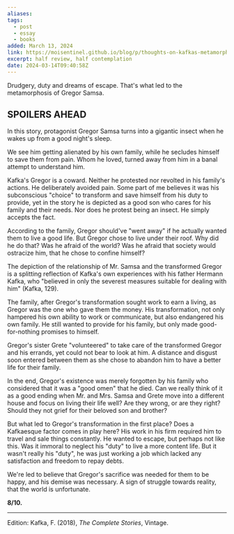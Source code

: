 ```yaml
---
aliases: 
tags:
  - post
  - essay
  - books
added: March 13, 2024
link: https://moisentinel.github.io/blog/p/thoughts-on-kafkas-metamorphosis
excerpt: half review, half contemplation
date: 2024-03-14T09:40:58Z
---
```

Drudgery, duty and dreams of escape.
That's what led to the metamorphosis of Gregor Samsa.
## SPOILERS AHEAD

In this story, protagonist Gregor Samsa turns into a gigantic insect when he wakes up from a good night's sleep.

We see him getting alienated by his own family, while he secludes himself to save them from pain. Whom he loved, turned away from him in a banal attempt to understand him.

Kafka's Gregor is a coward. Neither he protested nor revolted in his family's actions. He deliberately avoided pain. Some part of me believes it was his subconscious "choice" to transform and save himself from his duty to provide, yet in the story he is depicted as a good son who cares for his family and their needs. Nor does he protest being an insect. He simply accepts the fact.

According to the family, Gregor should've "went away" if he actually wanted them to live a good life. But Gregor chose to live under their roof. Why did he do that? Was he afraid of the world? Was he afraid that society would ostracize him, that he chose to confine himself?

The depiction of the relationship of Mr. Samsa and the transformed Gregor is a splitting reflection of Kafka's own experiences with his father Hermann Kafka, who "believed in only the severest measures suitable for dealing with him" (Kafka, 129). 

The family, after Gregor's transformation sought work to earn a living, as Gregor was the one who gave them the money. His transformation, not only hampered his own ability to work or communicate, but also endangered his own family. He still wanted to provide for his family, but only made good-for-nothing promises to himself.

Gregor's sister Grete "volunteered" to take care of the transformed Gregor and his errands, yet could not bear to look at him. A distance and disgust soon entered between them as she chose to abandon him to have a better life for their family.

In the end, Gregor's existence was merely forgotten by his family who considered that it was a "good omen" that he died. Can we really think of it as a good ending when Mr. and Mrs. Samsa and Grete move into a different house and focus on living their life well? Are they wrong, or are they right? Should they not grief for their beloved son and brother?

But what led to Gregor's transformation in the first place? Does a Kafkaesque factor comes in play here? His work in his firm required him to travel and sale things constantly. He wanted to escape, but perhaps not like this. Was it immoral to neglect his "duty" to live a more content life. But it wasn't really his "duty", he was just working a job which lacked any satisfaction and freedom to repay debts.

We're led to believe that Gregor's sacrifice was needed for them to be happy, and his demise was necessary. A sign of struggle towards reality, that the world is unfortunate.

**8/10.**

---
Edition: Kafka, F. (2018), *The Complete Stories*, Vintage.